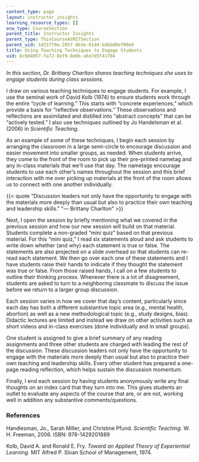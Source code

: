 ```yaml
---
content_type: page
layout: instructor_insights
learning_resource_types: []
ocw_type: CourseSection
parent_title: Instructor Insights
parent_type: ThisCourseAtMITSection
parent_uid: 1d31ff9a-2057-8b3e-61d4-bdbbd0ef00e0
title: Using Teaching Techniques to Engage Students
uid: bc6d4057-fa72-8ef9-8ebb-a6e7d5f41704
---
```


_In this section, Dr. Brittany Charlton shares teaching techniques she uses to engage students during class sessions._

I draw on various teaching techniques to engage students. For example, I use the seminal work of David Kolb (1974) to ensure students work through the entire “cycle of learning.” This starts with “concrete experiences,” which provide a basis for “reflective observations.” These observations and reflections are assimilated and distilled into “abstract concepts” that can be “actively tested.” I also use techniques outlined by Jo Handelsman et al. (2006) in _Scientific Teaching_. 

As an example of some of these techniques, I begin each session by arranging the classroom in a large semi-circle to encourage discussion and easier movement into smaller groups, as needed. When students arrive, they come to the front of the room to pick up their pre-printed nametag and any in-class materials that we’ll use that day. The nametags encourage students to use each other’s names throughout the session and this brief interaction with me over picking up materials at the front of the room allows us to connect with one another individually.

{{< quote "Discussion leaders not only have the opportunity to engage with the materials more deeply than usual but also to practice their own teaching and leadership skills." "— Brittany Charlton" >}}

Next, I open the session by briefly mentioning what we covered in the previous session and how our new session will build on that material. Students complete a non-graded “mini quiz” based on that previous material. For this “mini quiz,” I read six statements aloud and ask students to write down whether (and why) each statement is true or false. The statements are also projected on a slide overhead so that students can re-read each statement. We then go over each one of these statements and I have students raise their hands to indicate if they thought the statement was true or false. From those raised hands, I call on a few students to outline their thinking process. Whenever there is a lot of disagreement, students are asked to turn to a neighboring classmate to discuss the issue before we return to a larger group discussion.

Each session varies in how we cover that day’s content, particularly since each day has both a different substantive topic area (e.g., mental health, abortion) as well as a new methodological topic (e.g., study designs, bias). Didactic lectures are limited and instead we draw on other activities such as short videos and in-class exercises (done individually and in small groups).

One student is assigned to give a brief summary of any reading assignments and three other students are charged with leading the rest of the discussion. These discussion leaders not only have the opportunity to engage with the materials more deeply than usual but also to practice their own teaching and leadership skills. Every other student has prepared a one-page reading reflection, which helps sustain the discussion momentum.

Finally, I end each session by having students anonymously write any final thoughts on an index card that they turn into me. This gives students an outlet to evaluate any aspects of the course that are, or are not, working well in addition any substantive comments/questions.

### References

Handlesman, Jo., Sarah Miller, and Christine Pfund. _Scientific Teaching._ W. H. Freeman, 2006. ISBN: 978-1429201889

Kolb, David A. and Ronald E. Fry. _Toward an Applied Theory of Experiential Learning._ MIT Alfred P. Sloan School of Management, 1974.